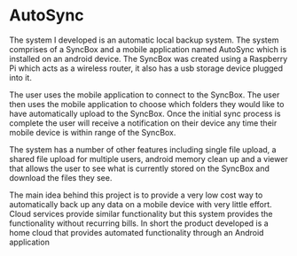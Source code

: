 # AutoSync
The system I developed is an automatic local backup system. The system comprises of a SyncBox and a mobile application named AutoSync which is installed on an android device. The SyncBox was created using a Raspberry Pi which acts as a wireless router, it also has a usb storage device plugged into it. 

The user uses the mobile application to connect to the SyncBox. The user then uses the mobile application to choose which folders they would like to have automatically upload to the SyncBox. Once the initial sync process is complete the user will receive a notification on their device any time their mobile device is within range of the SyncBox.

The system has a number of other features including single file upload, a shared file upload for multiple users, android memory clean up and a viewer that allows the user to see what is currently stored on the SyncBox and download the files they see.

The main idea behind this project is to provide a very low cost way to automatically back up any data on a mobile device with very little effort. Cloud services provide similar functionality but this system provides the functionality without recurring bills. In short the product developed is a home cloud that provides automated functionality through an Android application
